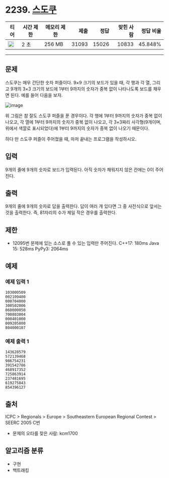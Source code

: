 # 2239. [스도쿠](https://www.acmicpc.net/problem/2239)

| 티어                                                                  | 시간 제한 | 메모리 제한 |  제출 |  정답 | 맞힌 사람 | 정답 비율 |
| --------------------------------------------------------------------- | --------- | ----------- | ----: | ----: | --------: | --------: |
| <img src="https://static.solved.ac/tier_small/12.svg" width="20px" /> | 2 초      | 256 MB      | 31093 | 15026 |     10833 |   45.848% |

---

## 문제

스도쿠는 매우 간단한 숫자 퍼즐이다. 9×9 크기의 보드가 있을 때, 각 행과 각 열, 그리고 9개의 3×3 크기의 보드에 1부터 9까지의 숫자가 중복 없이 나타나도록 보드를 채우면 된다. 예를 들어 다음을 보자.

![image](https://www.acmicpc.net/JudgeOnline/upload/201008/sdk.png)

위 그림은 참 잘도 스도쿠 퍼즐을 푼 경우이다. 각 행에 1부터 9까지의 숫자가 중복 없이 나오고, 각 열에 1부터 9까지의 숫자가 중복 없이 나오고, 각 3×3짜리 사각형(9개이며, 위에서 색깔로 표시되었다)에 1부터 9까지의 숫자가 중복 없이 나오기 때문이다.

하다 만 스도쿠 퍼즐이 주어졌을 때, 마저 끝내는 프로그램을 작성하시오.

## 입력

9개의 줄에 9개의 숫자로 보드가 입력된다. 아직 숫자가 채워지지 않은 칸에는 0이 주어진다.

## 출력

9개의 줄에 9개의 숫자로 답을 출력한다. 답이 여러 개 있다면 그 중 사전식으로 앞서는 것을 출력한다. 즉, 81자리의 수가 제일 작은 경우를 출력한다.

## 제한

- 12095번 문제에 있는 소스로 풀 수 있는 입력만 주어진다. C++17: 180ms Java 15: 528ms PyPy3: 2064ms

## 예제

### 예제 입력 1

```
103000509
002109400
000704000
300502006
060000050
700803004
000401000
009205800
804000107
```

### 예제 출력 1

```
143628579
572139468
986754231
391542786
468917352
725863914
237481695
619275843
854396127
```

## 출처

ICPC
\>
Regionals
\>
Europe
\>
Southeastern European Regional Contest
\>
SEERC 2005
C번

- 문제의 오타를 찾은 사람: kcm1700

## 알고리즘 분류

- 구현
- 백트래킹
